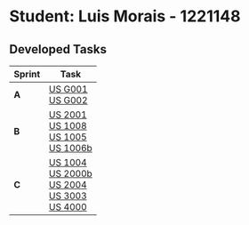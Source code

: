 # Student: Luis Morais - 1221148 

## Developed Tasks

| Sprint | Task                                                                                                                                                                       |
|--------|----------------------------------------------------------------------------------------------------------------------------------------------------------------------------|
| **A**  | [US G001](../us_g001/readme.md) <br/> [US G002](../us_g002/readme.md)                                                                                                      |
| **B**  | [US 2001](../us_2001/readme.md) <br/> [US 1008](../us_1008/readme.md) <br/> [US 1005](../us_1005/readme.md) <br/>  [US 1006b](../us_1006b/readme.md)                       |
| **C**  | [US 1004](us_1004/readme.md) <br/> [US 2000b](us_2000b/readme.md) <br/> [US 2004](us_2004/readme.md) <br/> [US 3003](us_3003/readme.md) <br/> [US 4000](us_4000/readme.md) |